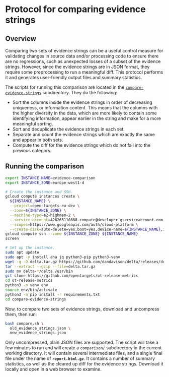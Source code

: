# Protocol for comparing evidence strings

## Overview
Comparing two sets of evidence strings can be a useful control measure for validating changes in source data and/or processing code to ensure there are no regressions, such as unexpected losses of a subset of the evidence strings. However, since the evidence strings are in JSON format, they require some preprocessing to run a meaningful diff. This protocol performs it and generates user-friendly output files and summary statistics.

The scripts for running this comparison are located in the [`compare-evidence-strings`](../compare-evidence-strings) subdirectory. They do the following:
* Sort the columns inside the evidence strings in order of decreasing uniqueness, or information content. This means that the columns with the higher diversity in the data, which are more likely to contain some identifying information, appear earlier in the string and make for a more meaningful sorting.
* Sort and deduplicate the evidence strings in each set.
* Separate and count the evidence strings which are exactly the same and appear in both sets.
* Compute the diff for the evidence strings which do not fall into the previous category.

## Running the comparison
```bash
export INSTANCE_NAME=evidence-comparison
export INSTANCE_ZONE=europe-west1-d

# Create the instance and SSH.
gcloud compute instances create \
  ${INSTANCE_NAME} \
  --project=open-targets-eu-dev \
  --zone=${INSTANCE_ZONE} \
  --machine-type=e2-highmem-2 \
  --service-account=426265110888-compute@developer.gserviceaccount.com \
  --scopes=https://www.googleapis.com/auth/cloud-platform \
  --create-disk=auto-delete=yes,boot=yes,device-name=${INSTANCE_NAME},image=projects/ubuntu-os-cloud/global/images/ubuntu-2004-focal-v20210927,mode=rw,size=500,type=projects/open-targets-eu-dev/zones/europe-west1-d/diskTypes/pd-balanced
gcloud compute ssh --zone ${INSTANCE_ZONE} ${INSTANCE_NAME}
screen

# Set up the instance.
sudo apt update
sudo apt -y install aha jq python3-pip python3-venv
wget -q -O delta.tar.gz https://github.com/dandavison/delta/releases/download/0.9.1/delta-0.9.1-x86_64-unknown-linux-gnu.tar.gz
tar --extract --gzip --file=delta.tar.gz
sudo mv delta-*/delta /usr/bin
git clone https://github.com/opentargets/ot-release-metrics
cd ot-release-metrics
python3 -m venv env
source env/bin/activate
python3 -m pip install -r requirements.txt
cd compare-evidence-strings
```

Now, to compare two sets of evidence strings, download and uncompress them, then run:
```bash
bash compare.sh \
  old_evidence_strings.json \
  new_evidence_strings.json
```

Only uncompressed, plain JSON files are supported. The script will take a few minutes to run and will create a `comparison/` subdirectory in the current working directory. It will contain several intermediate files, and a single final file under the name of **`report.html.gz`**. It contains a number of summary statistics, as well as the cleared up diff for the evidence strings. Download it locally and open in a web browser to examine.
